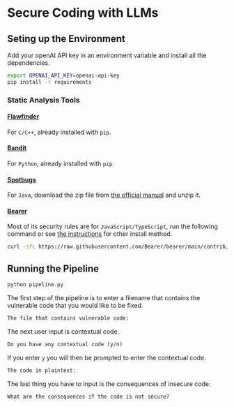 # Secure Coding with LLMs

## Seting up the Environment

Add your openAI API key in an environment variable and install all the dependencies.

```bash
export OPENAI_API_KEY=openai-api-key
pip install -r requirements
```

### Static Analysis Tools

#### [Flawfinder](https://dwheeler.com/flawfinder/)

For `C/C++`, already installed with `pip`.

#### [Bandit](https://bandit.readthedocs.io/en/latest/)

For `Python`, already installed with `pip`.

#### [Spotbugs](http://spotbugs.readthedocs.io/en/latest/)

For `Java`, download the zip file from [the official manual](https://spotbugs.readthedocs.io/en/latest/installing.html) and unzip it.

#### [Bearer](https://docs.bearer.com)

Most of its security rules are for `JavaScript/TypeScript`, run the following command or see [the instructions](https://docs.bearer.com/reference/installation/) for other install method.

```bash
curl -sfL https://raw.githubusercontent.com/Bearer/bearer/main/contrib/install.sh | sh
```

## Running the Pipeline

```bash
python pipeline.py
```

The first step of the pipeline is to enter a filename that contains the vulnerable code that you would like to be fixed.

```txt
The file that contains vulnerable code:
```

The next user input is contextual code.

```txt
Do you have any contextual code (y/n)
```

If you enter `y` you will then be prompted to enter the contextual code.

```txt
The code in plaintext:
```

The last thing you have to input is the consequences of insecure code.

```txt
What are the consequences if the code is not secure?
```
